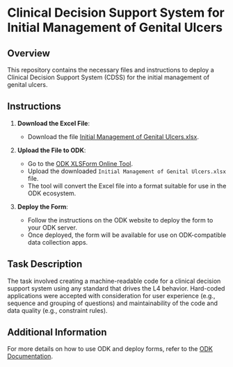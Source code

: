 # Clinical Decision Support System for Initial Management of Genital Ulcers

## Overview

This repository contains the necessary files and instructions to deploy a Clinical Decision Support System (CDSS) for the initial management of genital ulcers.

## Instructions

1. **Download the Excel File**:
   - Download the file [Initial Management of Genital Ulcers.xlsx](https://github.com/DatAlbertW/CDSS/blob/main/L3/Initial%20Management%20of%20Genital%20Ulcers.xlsx).

2. **Upload the File to ODK**:
   - Go to the [ODK XLSForm Online Tool](https://getodk.org/xlsform/).
   - Upload the downloaded `Initial Management of Genital Ulcers.xlsx` file.
   - The tool will convert the Excel file into a format suitable for use in the ODK ecosystem.

3. **Deploy the Form**:
   - Follow the instructions on the ODK website to deploy the form to your ODK server.
   - Once deployed, the form will be available for use on ODK-compatible data collection apps.

## Task Description

The task involved creating a machine-readable code for a clinical decision support system using any standard that drives the L4 behavior. Hard-coded applications were accepted with consideration for user experience (e.g., sequence and grouping of questions) and maintainability of the code and data quality (e.g., constraint rules).

## Additional Information

For more details on how to use ODK and deploy forms, refer to the [ODK Documentation](https://docs.getodk.org/).

